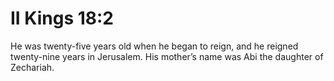 # II Kings 18:2

He was twenty-five years old when he began to reign, and he reigned twenty-nine years in Jerusalem. His mother’s name was Abi the daughter of Zechariah.
